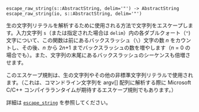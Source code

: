 ```
escape_raw_string(s::AbstractString, delim='"') -> AbstractString
escape_raw_string(io, s::AbstractString, delim='"')
```

生の文字列リテラルを解析するために使用される方法で文字列をエスケープします。入力文字列 `s`（または指定された場合は `delim`）内の各ダブルクォート（`"`) 文字について、この関数は前にあるバックスラッシュ（`\`）文字の数 *n* をカウントし、その後、*n* から 2*n*+1 までバックスラッシュの数を増やします（*n* = 0 の場合でも）。また、文字列の末尾にあるバックスラッシュのシーケンスも倍増させます。

このエスケープ規則は、生の文字列やその他の非標準文字列リテラルで使用されます。（これは、コマンドライン文字列を argv[] 配列に解析する際に Microsoft C/C++ コンパイラランタイムが期待するエスケープ規則でもあります。）

詳細は [`escape_string`](@ref) を参照してください。

